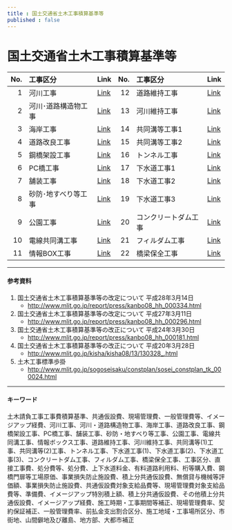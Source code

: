 ```yaml
--- 
title : 国土交通省土木工事積算基準等 
published : false
---
```


# 国土交通省土木工事積算基準等


|No.|工事区分|Link|No.|工事区分|Link|
|-:|:-|:-|-:|:-|:-|
|1|河川工事|[Link](http://knowledgevault.saecanet.com/commonExpense/civil/am-consulting.co.jp-20161026155905.html)|	12|道路維持工事|[Link](http://knowledgevault.saecanet.com/commonExpense/civil/am-consulting.co.jp-20161026161016.html)|
|2|河川･道路構造物工事|[Link](http://knowledgevault.saecanet.com/commonExpense/civil/am-consulting.co.jp-20161026160010.html)|	13|河川維持工事|[Link](http://knowledgevault.saecanet.com/commonExpense/civil/am-consulting.co.jp-20161026161059.html)|
|3|海岸工事|[Link](http://knowledgevault.saecanet.com/commonExpense/civil/am-consulting.co.jp-20161026160106.html)|	14|共同溝等工事1|[Link](http://knowledgevault.saecanet.com/commonExpense/civil/am-consulting.co.jp-20161026161152.html)|
|4|道路改良工事|[Link](http://knowledgevault.saecanet.com/commonExpense/civil/am-consulting.co.jp-20161026160158.html)|	15|共同溝等工事2|[Link](http://knowledgevault.saecanet.com/commonExpense/civil/am-consulting.co.jp-20161026161304.html)|
|5|鋼橋架設工事|[Link](http://knowledgevault.saecanet.com/commonExpense/civil/am-consulting.co.jp-20161026160300.html)|	16|トンネル工事|[Link](http://knowledgevault.saecanet.com/commonExpense/civil/am-consulting.co.jp-20161026161411.html)|
|6|PC橋工事|[Link](http://knowledgevault.saecanet.com/commonExpense/civil/am-consulting.co.jp-20161026160357.html)|	17|下水道工事1|[Link](http://knowledgevault.saecanet.com/commonExpense/civil/am-consulting.co.jp-20161026161532.html)|
|7|舗装工事|[Link](http://knowledgevault.saecanet.com/commonExpense/civil/am-consulting.co.jp-20161026160512.html)|	18|下水道工事2|[Link](http://knowledgevault.saecanet.com/commonExpense/civil/am-consulting.co.jp-20161026161641.html)|
|8|砂防･地すべり等工事|[Link](http://knowledgevault.saecanet.com/commonExpense/civil/am-consulting.co.jp-20161026160613.html)|	19|下水道工事3|[Link](http://knowledgevault.saecanet.com/commonExpense/civil/am-consulting.co.jp-20161026161749.html)|
|9|公園工事|[Link](http://knowledgevault.saecanet.com/commonExpense/civil/am-consulting.co.jp-20161026160720.html)|	20|コンクリートダム工事|[Link](http://knowledgevault.saecanet.com/commonExpense/civil/am-consulting.co.jp-20161026161856.html)|
|10|電線共同溝工事|[Link](http://knowledgevault.saecanet.com/commonExpense/civil/am-consulting.co.jp-20161026160830.html)|	21|フィルダム工事|[Link](http://knowledgevault.saecanet.com/commonExpense/civil/am-consulting.co.jp-20161026162057.html)|
|11|情報BOX工事|[Link](http://knowledgevault.saecanet.com/commonExpense/civil/am-consulting.co.jp-20161026160923.html)|	22|橋梁保全工事|[Link](http://knowledgevault.saecanet.com/commonExpense/civil/am-consulting.co.jp-20161026162303.html)|





***

#### 参考資料
1. 国土交通省土木工事積算基準等の改定について 平成28年3月14日
	- http://www.mlit.go.jp/report/press/kanbo08_hh_000334.html
1. 国土交通省土木工事積算基準等の改定について 平成27年3月11日
	- http://www.mlit.go.jp/report/press/kanbo08_hh_000296.html
1. 国土交通省土木工事積算基準等の改正について 平成24年3月30日
	- http://www.mlit.go.jp/report/press/kanbo08_hh_000181.html
1. 国土交通省土木工事積算基準等の改正について 平成20年3月28日
	- http://www.mlit.go.jp/kisha/kisha08/13/130328_.html
1. 土木工事標準歩掛
	- http://www.mlit.go.jp/sogoseisaku/constplan/sosei_constplan_tk_000024.html
	
***

#### キーワード 
土木請負工事工事費積算基準、共通仮設費、現場管理費、一般管理費等、イメージアップ経費、河川工事、河川・道路構造物工事、海岸工事、道路改良工事、鋼橋架設工事、PC橋工事、舗装工事、砂防・地すべり等工事、公園工事、電線共同溝工事、情報ボックス工事、道路維持工事、河川維持工事、共同溝等(1)工事、共同溝等(2)工事、トンネル工事、下水道工事(1)、下水道工事(2)、下水道工事(3)、コンクリートダム工事、フィルダム工事、橋梁保全工事、工事区分、直接工事費、処分費等、処分費、上下水道料金、有料道路利用料、桁等購入費、鋼橋門扉等工場原価、事業損失防止施設費、積上分共通仮設費、無償貸与機械等評価額、事業損失防止施設費、共通仮設費対象支給品費等、現場管理費対象支給品費等、準備費、イメージアップ特別積上額、積上分共通仮設費、その他積上分共通仮設費、イメージアップ経費、施工時期・工事期間等補正、現場管理費率、契約保証補正、一般管理費率、前払金支出割合区分、施工地域・工事場所区分、市街地、山間僻地及び離島、地方部、大都市補正